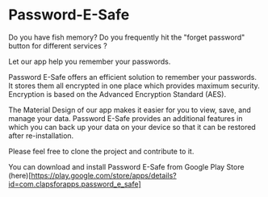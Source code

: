 # Password-E-Safe

Do you have fish memory?
Do you frequently hit the "forget password" button for different services ?

Let our app help you remember your passwords.

Password E-Safe offers an efficient solution to remember your passwords. It stores them all encrypted in one place which provides maximum security. Encryption is based on the Advanced Encryption Standard (AES).

The Material Design of our app makes it easier for you to view, save, and manage your data.
Password E-Safe provides an additional features in which you can back up your data on your device so that it can be restored after re-installation.

Please feel free to clone the project and contribute to it.


You can download and install Password E-Safe from Google Play Store (here)[https://play.google.com/store/apps/details?id=com.clapsforapps.password_e_safe]
